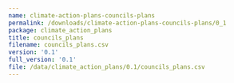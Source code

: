 ```yaml
---
name: climate-action-plans-councils-plans
permalink: /downloads/climate-action-plans-councils-plans/0_1
package: climate_action_plans
title: councils_plans
filename: councils_plans.csv
version: '0.1'
full_version: '0.1'
file: /data/climate_action_plans/0.1/councils_plans.csv
---
```

